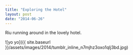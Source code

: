 ```yaml
---
title: "Exploring the Hotel"
layout: post
date: "2014-06-26"
---
```


Riu running around in the lovely hotel.

![yo yo]({{ site.baseurl }}/assets/images/2014/tumblr_inline_n7mjhz3oxo1qlj3bd.jpg)
